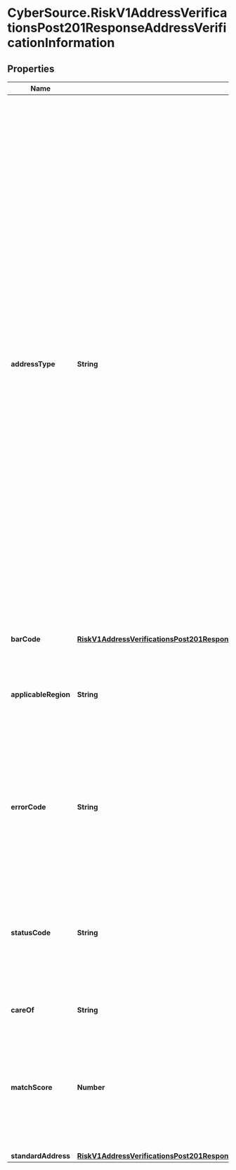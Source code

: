 # CyberSource.RiskV1AddressVerificationsPost201ResponseAddressVerificationInformation

## Properties
Name | Type | Description | Notes
------------ | ------------- | ------------- | -------------
**addressType** | **String** | Contains the record type of the postal code with which the address was matched.  #### U.S. Addresses Depending on the quantity and quality of the address information provided, this field contains one or two characters:  - One character: sufficient correct information was provided to result in accurate matching. - Two characters: standardization would provide a better address if more or better input address information were available. The second character is D (default).  Blank fields are unassigned. When an address cannot be standardized, how the input data was parsed determines the address type. In this case, standardization may indicate a street, rural route, highway contract, general delivery, or PO box. For possible values, see the description for the &#x60;dav_address_type&#x60; reply field in [CyberSource Verification Services Using the SCMP API](https://apps.cybersource.com/library/documentation/dev_guides/Verification_Svcs_SCMP_API/html/)  #### All Other Countries This field contains one of the following values: - P: Post. - S: Street. - x: Unknown.  | [optional] 
**barCode** | [**RiskV1AddressVerificationsPost201ResponseAddressVerificationInformationBarCode**](RiskV1AddressVerificationsPost201ResponseAddressVerificationInformationBarCode.md) |  | [optional] 
**applicableRegion** | **String** | Value can be - Canada - US - International The values of errorCode and statusCode mean different things depending on the applicable region. Refer to the guide for more info.  | [optional] 
**errorCode** | **String** | Four-character error code returned for Canadian, US and international addresses. For possible values, see Verification Services guide. The meaning of the errorCode depends on value of applicableRegion.  | [optional] 
**statusCode** | **String** | Four-to-ten character status code returned for Canadian, US and international addresses. For possible values, see Verification Services guide. The meaning of the errorCode depends on value of applicableRegion.  | [optional] 
**careOf** | **String** | Care of data dropped from the standard address. | [optional] 
**matchScore** | **Number** | Indicates the probable correctness of the address match. Returned for U.S. and Canadian addresses. Returns a value from 0-9, where 0 is most likely to be correct and 9 is least likely to be correct, or -1 if there is no address match.  | [optional] 
**standardAddress** | [**RiskV1AddressVerificationsPost201ResponseAddressVerificationInformationStandardAddress**](RiskV1AddressVerificationsPost201ResponseAddressVerificationInformationStandardAddress.md) |  | [optional] 


